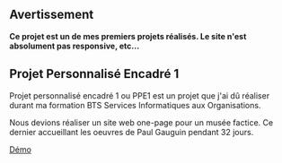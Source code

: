 ## Avertissement
**Ce projet est un de mes premiers projets réalisés. Le site n'est absolument pas responsive, etc...**

## Projet Personnalisé Encadré 1
Projet personnalisé encadré 1 ou PPE1 est un projet que j'ai dû réaliser durant ma formation BTS Services Informatiques aux Organisations.

Nous devions réaliser un site web one-page pour un musée factice. Ce dernier accueillant les oeuvres de Paul Gauguin pendant 32 jours.

[Démo](http://pro.nescabir.fr/dev/PPE1)
